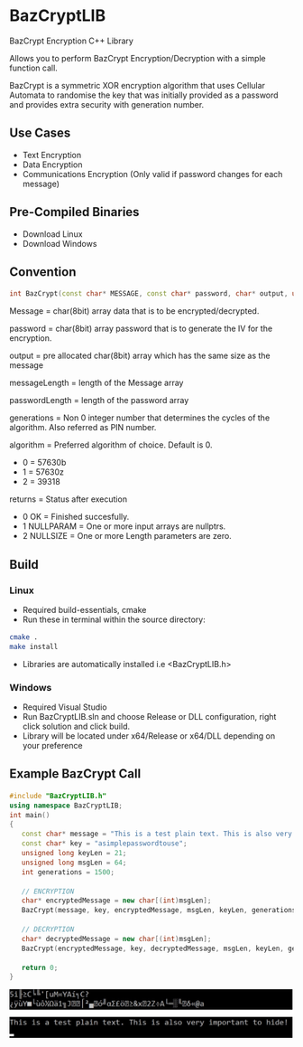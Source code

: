 # BazCryptLIB
BazCrypt Encryption C++ Library

Allows you to perform BazCrypt Encryption/Decryption with a simple function call.

BazCrypt is a symmetric XOR encryption algorithm that uses Cellular Automata to randomise the key that was initially provided as a password and provides extra security with generation number.

## Use Cases
 - Text Encryption
 - Data Encryption
 - Communications Encryption (Only valid if password changes for each message)

## Pre-Compiled Binaries 
 - Download Linux
 - Download Windows

## Convention
```c++
int BazCrypt(const char* MESSAGE, const char* password, char* output, unsigned long messageLength, unsigned long passwordLength, int generations, int algorithm);
```

 Message = char(8bit) array data that is to be encrypted/decrypted.
 
 password = char(8bit) array password that is to generate the IV for the encryption.
 
 output = pre allocated char(8bit) array which has the same size as the message 
 
 messageLength  = length of the Message array
 
 passwordLength = length of the password array
 
 generations = Non 0 integer number that determines the cycles of the algorithm. Also referred as PIN number.
 
 algorithm = Preferred algorithm of choice. Default is 0.
 - 0 = 57630b
 - 1 = 57630z
 - 2 = 39318

 returns = Status after execution
 - 0 OK        = Finished succesfully.
 - 1 NULLPARAM = One or more input arrays are nullptrs.
 - 2 NULLSIZE  = One or more Length parameters are zero.

## Build
### Linux
  - Required build-essentials, cmake
  - Run these in terminal within the source directory:
   ```bash
   cmake .
   make install
   ```
  - Libraries are automatically installed i.e <BazCryptLIB.h>
### Windows 
  - Required Visual Studio
  - Run BazCryptLIB.sln and choose Release or DLL configuration, right click solution and click build.
  - Library will be located under x64/Release or x64/DLL depending on your preference


## Example BazCrypt Call
 ```c++
 #include "BazCryptLIB.h"
using namespace BazCryptLIB;
int main()
{
	const char* message = "This is a test plain text. This is also very important to hide!";
	const char* key = "asimplepasswordtouse";
	unsigned long keyLen = 21;
	unsigned long msgLen = 64;
	int generations = 1500;

	// ENCRYPTION
	char* encryptedMessage = new char[(int)msgLen];
	BazCrypt(message, key, encryptedMessage, msgLen, keyLen, generations, 2);

	// DECRYPTION
	char* decryptedMessage = new char[(int)msgLen];
	BazCrypt(encryptedMessage, key, decryptedMessage, msgLen, keyLen, generations, 2);

	return 0;
}
```
![ProgramOutput](https://github.com/karusb/BazCryptLIB/raw/master/bazlib.jpg)
